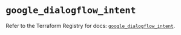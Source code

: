 # `google_dialogflow_intent`

Refer to the Terraform Registry for docs: [`google_dialogflow_intent`](https://registry.terraform.io/providers/hashicorp/google-beta/5.14.0/docs/resources/google_dialogflow_intent).
